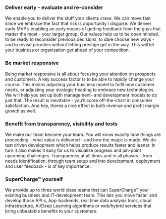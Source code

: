 ### Deliver early - evaluate and re-consider
We enable you to deliver the stuff your clients crave. We can move fast since we embrace the fact that risk is opportunity i disguise. We deliver early MVP’s enabling an early means of getting feedback from the guys that matter the most - your target group. Our values help us to be open minded, to be ready to reconsider previous decisions,  to dare choose new ways  - and to revise priorities without letting prestige get in the way. This will let your business or organisation get ahead of your competition.

### Be market responsive
Being market responsive is all about focusing your attention on prospects and customers. A key success factor is to be able to rapidly change your course. This means adjusting your business model to fulfil new customer needs, or adjusting your strategic heading to embrace new technologies. We will help you set up both management- and development models to do just that. The result is inevitable - you’ll score off-the-chart in consumer satisfaction. And hey, theres a nice effect in both revenue and profit margin growth as well. 

### Benefit from transparency, visibility and tests
We make our team become your team. You will know exactly how things are proceeding - what value is delivered - and how the magic is made. We do test driven development which helps produce results faster and leaner. In turn it also makes it easy for us to visualize progress and pin-point upcoming challenges. Transparency at all times and in all phases - from needs identification, through team setup and into development, deployment and user feedback - is of key importance.

### SuperCharge™ yourself
We provide up to three world class teams that can SuperCharge™ your existing business and IT-development team. This lets you move faster and develop those API:s, App-backends, real time data analysis tools, cloud infrastructure, AI/Deep Learning algorithms or web/hybrid services that bring unbeatable benefits to your customers.
